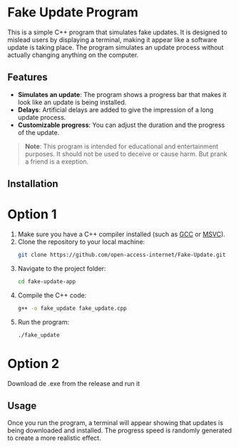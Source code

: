 # Fake Update Program

This is a simple C++ program that simulates fake updates. It is designed to mislead users by displaying a terminal, making it appear like a software update is taking place. The program simulates an update process without actually changing anything on the computer.

## Features

- **Simulates an update**: The program shows a progress bar that makes it look like an update is being installed.
- **Delays**: Artificial delays are added to give the impression of a long update process.
- **Customizable progress**: You can adjust the duration and the progress of the update.

> **Note**: This program is intended for educational and entertainment purposes. It should not be used to deceive or cause harm. But prank a friend is a exeption.

## Installation

# Option 1

1. Make sure you have a C++ compiler installed (such as [GCC](https://gcc.gnu.org/) or [MSVC](https://visualstudio.microsoft.com/)).
2. Clone the repository to your local machine:
    ```bash
    git clone https://github.com/open-access-internet/Fake-Update.git
    ```
3. Navigate to the project folder:
    ```bash
    cd fake-update-app
    ```
4. Compile the C++ code:
    ```bash
    g++ -o fake_update fake_update.cpp
    ```
5. Run the program:
    ```bash
    ./fake_update
    ```
# Option 2
Download de .exe from the release and run it

## Usage

Once you run the program, a terminal will appear showing that updates is being downloaded and installed. The progress speed is randomly generated to create a more realistic effect.
